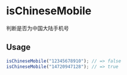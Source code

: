 # isChineseMobile

判断是否为中国大陆手机号

## Usage

``` ts
isChineseMobile("12345678910"); // => false
isChineseMobile("14720947128"); // => true
```
